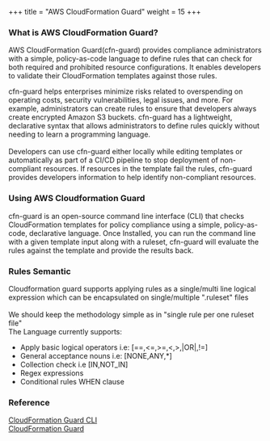 +++
title = "AWS CloudFormation Guard"
weight = 15
+++

### What is AWS CloudFormation Guard?
AWS CloudFormation Guard(cfn-guard) provides compliance administrators with a simple, policy-as-code language to define rules that can check for both required and prohibited resource configurations.
It enables developers to validate their CloudFormation templates against those rules.

cfn-guard helps enterprises minimize risks related to overspending on operating costs, security vulnerabilities, legal issues, and more. For example, administrators can create rules to ensure that developers always create encrypted Amazon S3 buckets. cfn-guard has a lightweight, declarative syntax that allows administrators to define rules quickly without needing to learn a programming language.
<br><br>
Developers can use cfn-guard either locally while editing templates or automatically as part of a CI/CD pipeline to stop deployment of non-compliant resources. If resources in the template fail the rules, cfn-guard provides developers information to help identify non-compliant resources.

### Using AWS Cloudformation Guard
cfn-guard is an open-source command line interface (CLI) that checks CloudFormation templates for policy compliance using a simple, policy-as-code, declarative language.
Once Installed, you can run the command line with a given template input along with a ruleset, cfn-guard will evaluate the rules against the template and provide the results back.

### Rules Semantic
Cloudformation guard supports applying rules as a single/multi line logical expression which can be encapsulated on single/multiple ".ruleset" files
<br><br>
We should keep the methodology simple as in "single rule per one ruleset file"
<br>
The Language currently supports:
* Apply basic logical operators i.e: [==,<=,>=,<,>,|OR|,!=]
* General acceptance nouns i.e: [NONE,ANY,*]
* Collection check i.e [IN,NOT_IN]
* Regex expressions
* Conditional rules WHEN clause

### Reference
[CloudFormation Guard CLI](https://github.com/aws-cloudformation/cloudformation-guard#installation) <br>
[CloudFormation Guard](https://aws.amazon.com/about-aws/whats-new/2020/10/aws-cloudformation-guard-an-open-source-cli-for-infrastructure-compliance-is-now-generally-available/#:~:text=Customer%20Enablement-,AWS%20CloudFormation%20Guard%20%E2%80%93%20an%20open%2Dsource%20CLI%20for%20infrastructure,compliance%20%E2%80%93%20is%20now%20generally%20available&text=Cfn%2Dguard%20is%20an%20open,as%2Dcode%2C%20declarative%20language.)